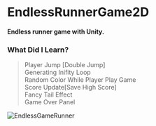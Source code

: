 # EndlessRunnerGame2D
**Endless runner game with Unity.** </br>

<h3>What Did I Learn?</h3>  

>Player Jump [Double Jump] <br>
>Generating Inifity Loop <br>
>Random Color While Player Play Game <br>
>Score Update[Save High Score] <br>
>Fancy Tail Effect <br>
>Game Over Panel

![EndlessGameRunner](https://user-images.githubusercontent.com/65050348/186653893-59b670ed-d579-4e64-87cf-8934a71899b3.gif)

